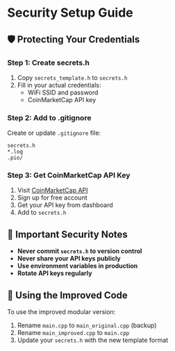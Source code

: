 # Security Setup Guide

## 🛡️ Protecting Your Credentials

### Step 1: Create secrets.h
1. Copy `secrets_template.h` to `secrets.h`
2. Fill in your actual credentials:
   - WiFi SSID and password
   - CoinMarketCap API key

### Step 2: Add to .gitignore
Create or update `.gitignore` file:
```
secrets.h
*.log
.pio/
```

### Step 3: Get CoinMarketCap API Key
1. Visit [CoinMarketCap API](https://coinmarketcap.com/api/)
2. Sign up for free account
3. Get your API key from dashboard
4. Add to `secrets.h`

## 🚨 Important Security Notes

- **Never commit `secrets.h` to version control**
- **Never share your API keys publicly**
- **Use environment variables in production**
- **Rotate API keys regularly**

## 🔄 Using the Improved Code

To use the improved modular version:
1. Rename `main.cpp` to `main_original.cpp` (backup)
2. Rename `main_improved.cpp` to `main.cpp`
3. Update your `secrets.h` with the new template format
